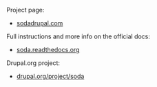 Project page:
 - [sodadrupal.com](http://www.sodadrupal.com)

Full instructions and more info on the official docs:
 - [soda.readthedocs.org](http://soda.readthedocs.org)

Drupal.org project:
 - [drupal.org/project/soda](https://www.drupal.org/project/soda)
